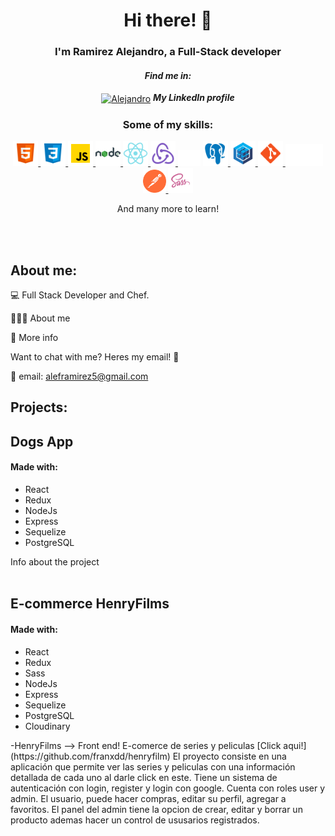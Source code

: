 
 <h1 align="center">Hi there! 👋</h1>
 <!-- ### Soy Alejandro Ramirez (Full Stack Developer) me encanta el mundo de la programación sobretodo el Front End!! -->
 <h3 align="center">I'm Ramirez Alejandro, a Full-Stack developer</h3>

<div align="center">
   <ing src="https://user-images.githubusercontent.com/96086242/184977308-0ba9d6c0-4d16-4fee-ad54-66ecf9c5c504.gif" />
<!-- ![giphy](https://user-images.githubusercontent.com/96086242/184977308-0ba9d6c0-4d16-4fee-ad54-66ecf9c5c504.gif) -->
</div>

<h4 align="center"><b><i>Find me in:</i></b></h3>
<p align="center">
 <a href="https://www.linkedin.com/in/fullstackdeveloper-alejandro-ramirez/" target="blank">
  <img align="center" src="https://raw.githubusercontent.com/rahuldkjain/github-profile-readme-generator/master/src/images/icons/Social/linked-in-alt.svg" alt="Alejandro" height="30" width="40" /></a>
 <b><i> My LinkedIn profile</i></b>
</p>
<!-- <p align="left">
 <a href="https://www.linkedin.com/in/d%C3%A1rika-valdez-a367481a8/" target="blank">
  <img align="center" src="utils/icons/logo.png" alt="Dárika Valdez" height="35" width="35" /></a>
 <b><i> My portfolio</i></b>
</p> -->

<h3 align="center">Some of my skills:</h3>
<p align="center">
    <a href = "https://developer.mozilla.org/en-US/docs/Web/HTML" > <img src = "utils/icons/html5.svg" alt="html5" width='40' height = '40'> </a>
    <a href = "https://developer.mozilla.org/en-US/docs/Web/CSS" > <img src = "utils/icons/css3.svg" alt="css3" width='40' height = '40'> </a>
    <a href = "https://developer.mozilla.org/en-US/docs/Web/JavaScript" > <img src = "utils/icons/javascript.svg" alt="Javascript" width='40' height = '40'> </a>
    <a href = "https://nodejs.org/en/" > <img src = "utils/icons/nodejs.svg" alt="node" width='40' height = '40'> </a>
    <a href = "https://reactjs.org/" > <img src = "utils/icons/react.svg" alt="react" width='40' height = '40'> </a>
    <a href = "https://redux.js.org/" > <img src = "utils/icons/redux.svg" alt="redux" width='40' height = '40'> </a>
    <a href=  "https://expressjs.com/" target="_blank" rel="noreferrer"><img src="utils/icons/express.png" width="36" height="25" alt="Express" /></a>
    <a href = "https://postgresql.org/" > <img src = "utils/icons/postgresql.svg" alt="postgresql" width='40' height = '40'> </a>
    <a href = "https://sequelize.org/" > <img src = "utils/icons/sequelize.svg" alt="sequelize" width='40' height = '40'> </a>
    <a href = "https://git-scm.com/" > <img src = "utils/icons/git.svg" alt="git" width='40' height = '40'> </a>
    <a href = "https://github.com//" > <img src = "utils/icons/git.png" alt="github" width='60' height = '35' > </a>
    <a href = "https://www.postman.com/" > <img src = "utils/icons/postman.svg" alt="postman" width='37' height = '37'> </a>
    <!-- <a href = "https://getbootstrap.com/" > <img src = "utils/icons/bootstrap.svg" alt="bootstrap" width='40'> </a> -->
    <a href = "https://sass-lang.com/" > <img src = "utils/icons/sass.png" alt="sass" width='40' height = '40'> </a>

</p>
 <p align="center">And many more to learn!</p>
   
 <br></br>
  ## About me:
  
💻 Full Stack Developer and Chef.

🙋🏻‍♀️ About me

🔎 More info 

Want to chat with me? Heres my email! 🙌

📧 email: aleframirez5@gmail.com
  
 ## Projects:
 
<h2> Dogs App </h2>

<h4> Made with: </h4>
<ul>
    <li>React</li>
    <li>Redux</li>
    <li>NodeJs</li>
    <li>Express</li>
    <li>Sequelize</li>
    <li>PostgreSQL</li>
</ul>
Info about the project
 <br></br>
 
 <h2> E-commerce HenryFilms </h2>
 <h4> Made with: </h4>
<ul>
    <li>React</li>
    <li>Redux</li>
    <li>Sass</li>
    <li>NodeJs</li>
    <li>Express</li>
    <li>Sequelize</li>
    <li>PostgreSQL</li>
    <li>Cloudinary </li>
 
</ul>
-HenryFilms  --> Front end! E-comerce de series y peliculas [Click aqui!](https://github.com/franxdd/henryfilm)
El proyecto consiste en una aplicación que permite ver las series y peliculas con una información detallada de cada uno al darle click en este. Tiene un sistema de autenticación con login, register y login con google. Cuenta con roles user y admin. El usuario, puede hacer compras, editar su perfil, agregar a favoritos. El panel del admin tiene la opcion de crear, editar y borrar un producto ademas hacer un control de ususarios registrados.
